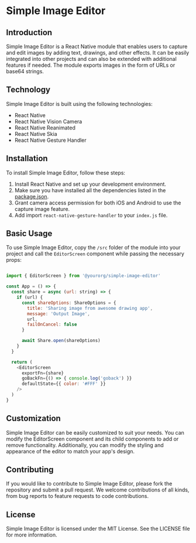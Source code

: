 # Simple Image Editor
## Introduction
Simple Image Editor is a React Native module that enables users to capture and edit images by adding text, drawings, and other effects. It can be easily integrated into other projects and can also be extended with additional features if needed. The module exports images in the form of URLs or base64 strings.

## Technology
Simple Image Editor is built using the following technologies:
- React Native
- React Native Vision Camera
- React Native Reanimated
- React Native Skia
- React Native Gesture Handler


## Installation
To install Simple Image Editor, follow these steps:

1. Install React Native and set up your development environment.
2. Make sure you have installed all the dependencies listed in the [package.json](https://github.com/SeNyterA/simple-image-editor/blob/master/package.json).
3. Grant camera access permission for both iOS and Android to use the capture image feature.
4. Add import `react-native-gesture-handler` to your `index.js` file.

## Basic Usage
To use Simple Image Editor, copy the `/src` folder of the module into your project and call the `EditorScreen` component while passing the necessary props:

```javascript

import { EditorScreen } from '@yourorg/simple-image-editor'

const App = () => {
  const share = async (url: string) => {
    if (url) {
      const shareOptions: ShareOptions = {
        title: 'Sharing image from awesome drawing app',
        message: 'Output Image',
        url,
        failOnCancel: false
      }

      await Share.open(shareOptions)
    }
  }

  return (
    <EditorScreen
      exportFn={share}
      goBackFn={() => { console.log('goback') }}
      defaultState={{ color: '#FFF' }}
    />
  )
}
```
## Customization
Simple Image Editor can be easily customized to suit your needs. You can modify the EditorScreen component and its child components to add or remove functionality. Additionally, you can modify the styling and appearance of the editor to match your app's design.

## Contributing
If you would like to contribute to Simple Image Editor, please fork the repository and submit a pull request. We welcome contributions of all kinds, from bug reports to feature requests to code contributions.

## License
Simple Image Editor is licensed under the MIT License. See the LICENSE file for more information.





